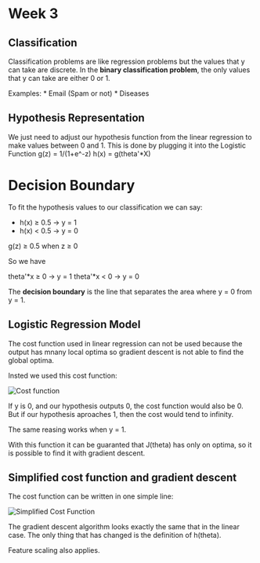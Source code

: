 # Week 3

## Classification

Classification problems are like regression problems but the values that y can take are discrete. In the **binary classification problem**, the only values that y can take are either 0 or 1.

Examples:
    * Email (Spam or not)
    * Diseases

## Hypothesis Representation

We just need to adjust our hypothesis function from the linear regression to make values between 0 and 1. This is done by plugging it into the Logistic Function
g(z) = 1/(1+e^-z)
h(x) = g(theta'*X)

# Decision Boundary

To fit the hypothesis values to our classification we can say:
* h(x) ≥ 0.5 -> y = 1
* h(x) < 0.5 -> y = 0

g(z) ≥ 0.5  when z ≥ 0

So we have 

theta'*x ≥ 0 -> y = 1
theta'*x < 0 -> y = 0

The **decision boundary** is the line that separates the area where y = 0 from y = 1.

## Logistic Regression Model

The cost function used in linear regression can not be used because the output has mnany local optima so gradient descent is not able to find the global optima.

Insted we used this cost function:

![Cost function](week3_images/cost_function.png)

If y is 0, and our hypothesis outputs 0, the cost function would also be 0. But if our hypothesis aproaches 1, then the cost would tend to infinity.

The same reasing works when y = 1.

With this function it can be guaranted that J(theta) has only on optima, so it is possible to find it with gradient descent.

## Simplified cost function and gradient descent

The cost function can be written in one simple line:

![Simplified Cost Function](week3_images/simplified_cost_fun.png)

The gradient descent algorithm looks exactly the same that in the linear case. The only thing that has changed is the definition of h(theta).

Feature scaling also applies.
